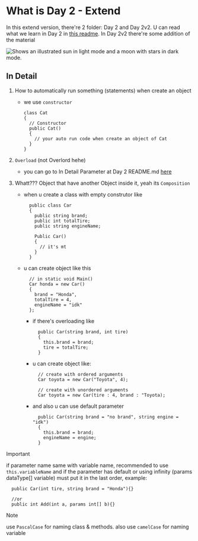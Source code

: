 # What is Day 2 - Extend
In this extend version, there're 2 folder: Day 2 and Day 2v2. U can read what we learn in Day 2 in [this readme](https://github.com/ARidwanW/Bootcamp-SE-FMLX/tree/main/Day-2/README.md). In Day 2v2 there're some addition of the material

<picture>
  <source media="(prefers-color-scheme: dark)" srcset="https://user-images.githubusercontent.com/25423296/163456776-7f95b81a-f1ed-45f7-b7ab-8fa810d529fa.png">
  <source media="(prefers-color-scheme: light)" srcset="https://user-images.githubusercontent.com/25423296/163456779-a8556205-d0a5-45e2-ac17-42d089e3c3f8.png">
  <img alt="Shows an illustrated sun in light mode and a moon with stars in dark mode." src="https://user-images.githubusercontent.com/25423296/163456779-a8556205-d0a5-45e2-ac17-42d089e3c3f8.png">
</picture>

## In Detail
1. How to automatically run something (statements) when create an object
    * we use `constructor`
      ```
      class Cat
      {
        // Constructor
        public Cat()
        {
          // your auto run code when create an object of Cat
        }
      }
      ```

2. `Overload` (not Overlord hehe)
    *  you can go to In Detail Parameter at Day 2 README.md [here](https://github.com/ARidwanW/Bootcamp-SE-FMLX/tree/main/Day-2#:~:text=in%20sln%20file.-,Parameter%20Stuff,-example%20you%20have)

3. Whatt??? Object that have another Object inside it, yeah its `Composition`
    * when u create a class with empty construtor like

      ```
        public class Car
        {
          public string brand;
          public int totalTire;
          public string engineName;

          Public Car()
          {
            // it's mt
          }
        }
      ```

    * u can create object like this

      ```
        // in static void Main()
        Car honda = new Car()
        {
          brand = "Honda",
          totalTire = 4,
          engineName = "idk"
        };
      ```

      * if there's overloading like

        ```
          public Car(string brand, int tire)
          {
            this.brand = brand;
            tire = totalTire;
          }
        ```

      * u can create object like:

        ```
          // create with ordered arguments
          Car toyota = new Car("Toyota", 4);

          // create with unordered arguments
          Car toyota = new Car(tire : 4, brand : "Toyota);
        ```

      * and also u can use default parameter

        ```
          public Car(string brand = "no brand", string engine = "idk")
          {
            this.brand = brand;
            engineName = engine;
          }
        ```

> [!IMPORTANT]
> if parameter name same with variable name, recommended to use `this.variableName`
> and if the parameter has default or using infinity (params dataType[] variable) must put it in the last order, example:
```
  public Car(int tire, string brand = "Honda"){}

  //or
  public int Add(int a, params int[] b){}
```

> [!NOTE]
> use `PascalCase` for naming class & methods. also use `camelCase` for naming variable
   